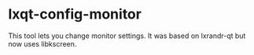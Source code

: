 lxqt-config-monitor
===================

This tool lets you change monitor settings. It was based on lxrandr-qt but now uses libkscreen.
